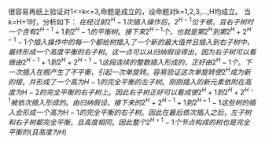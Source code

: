 很容易再纸上验证对1<=k<=3,命题是成立的，设命题对k=1,2,3,...,H均成立。
当k=H+1时，分析如下：
$在经过前2^H-1次插入操作后，2^{H-1}位于根，且右子树时一个含有2^{H-1}+1到2^H-1的平衡树。接下来2^{H-1}个，也就是第2^H到第2^H+2^{H-1}-1个插入操作中的每一个都给树插入了一个新的最大值并且插入到右子树中，最终形成一个高度平衡的右子树。这一点可以从归纳假设得出，因为右子树可以看做由2^{H-1}+1到2^H+2^{H-1}-1这段连续的整数插入形成的，正好由2^H-1个。下一次插入在根产生了不平衡，引起一次单旋转。容易验证这次单旋转使2^H成为新的根，并形成了一个高为H-1的完全平衡的左子树。刚刚插入的新元素依附在高度为H-2的完全平衡的右子树上。因此右子树正好可以看成使2^H+1到2^H+2^{H-1}被依次插入形成的。由归纳假设，接下来的2^H+2^{H-1}+1到2^{H+1}-1这些树的插入会形成一个高为H-1的完全平衡的右子树。因此在最后依次插入之后，左子树和右子树都完全平衡，且高度相同，因此整个2^{H+1}-1个节点构成的树也是完全平衡的(且高度为H)$